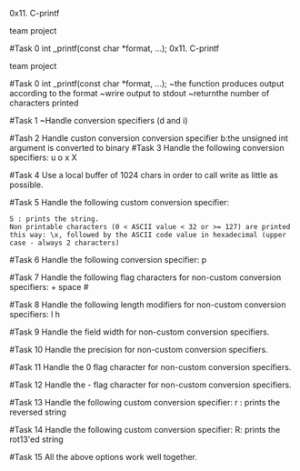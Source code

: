 0x11. C-printf

team project

#Task 0
int _printf(const char *format, ...);
	0x11. C-printf

team project

#Task 0
int _printf(const char *format, ...);
	~the function produces  output according to the format
	~wrire output to stdout
	~returnthe number of characters printed

#Task 1
~Handle conversion specifiers (d and i)

#Tash 2
Handle custon conversion conversion specifier
	b:the unsigned int argument is converted to binary
#Task 3
Handle the following conversion specifiers:
	u
	o
	x
	X

#Task 4
Use a local buffer of 1024 chars in order to call write as little as possible.

#Task 5
Handle the following custom conversion specifier:

	S : prints the string.
	Non printable characters (0 < ASCII value < 32 or >= 127) are printed this way: \x, followed by the ASCII code value in hexadecimal (upper case - always 2 characters)

#Task 6
Handle the following conversion specifier: p

#Task 7
Handle the following flag characters for non-custom conversion specifiers:
	+
	space
	#

#Task 8
Handle the following length modifiers for non-custom conversion specifiers:
	l
	h

#Task 9
Handle the field width for non-custom conversion specifiers.

#Task 10
Handle the precision for non-custom conversion specifiers.

#Task 11
Handle the 0 flag character for non-custom conversion specifiers.

#Task 12
Handle the - flag character for non-custom conversion specifiers.

#Task 13
Handle the following custom conversion specifier:
	r : prints the reversed string

#Task 14
Handle the following custom conversion specifier:
	R: prints the rot13'ed string

#Task 15
All the above options work well together.
